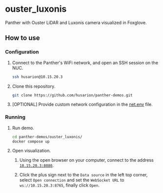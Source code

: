 # ouster_luxonis

Panther with Ouster LiDAR and Luxonis camera visualized in Foxglove.

## How to use

### Configuration

1. Connect to the Panther's WiFi network, and open an SSH session on the NUC.
  
    ```bash
    ssh husarion@10.15.20.3
    ```

1. Clone this repository.

    ```bash
    git clone https://github.com/husarion/panther-demos.git
    ```

1. [OPTIONAL] Provide custom network configuration in the [net.env](../net.env) file.

### Running

1. Run demo.

    ```bash
    cd panther-demos/ouster_luxonis/
    docker compose up
    ```

1. Open visualization.

   1. Using the open browser on your computer, connect to the address [`10.15.20.3:8080`](http://10.15.20.3:8080/).

   1. Click the plus sign next to the `Data source` in the left top corner, select `Open connection` and set the `WebSocket URL` to `ws://10.15.20.3:8765`, finally click `Open`.
